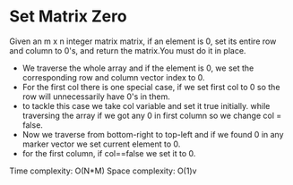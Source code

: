 # Set Matrix Zero
Given an m x n integer matrix matrix, if an element is 0, set its entire row and column to 0's, and return the matrix.You must do it in place.

* We traverse the whole array and if the element is 0, we set the corresponding row and column vector index to 0.
* For the first col there is one special case, if we set first col to 0 so the row will unnecessarily have 0's in them.
* to tackle this case we take col variable and set it true initially. while traversing the array if we got any 0 in first column so we change col = false.
* Now we traverse from bottom-right to top-left and if we found 0 in any marker vector we set current element to 0.
* for the first column, if col==false we set it to 0.

Time complexity:  O(N*M)
Space complexity: O(1)v
